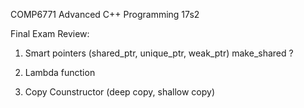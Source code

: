 COMP6771 Advanced C++ Programming 17s2

Final Exam Review:
1. Smart pointers (shared_ptr, unique_ptr, weak_ptr)
	make_shared ?

2. Lambda function

3. Copy Counstructor (deep copy, shallow copy)
